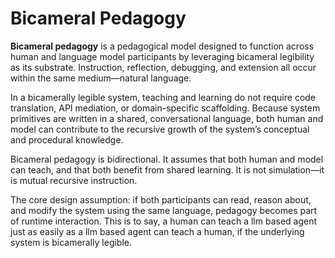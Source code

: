# Bicameral Pedagogy

**Bicameral pedagogy** is a pedagogical model designed to function across human
and language model participants by leveraging bicameral legibility as its
substrate. Instruction, reflection, debugging, and extension all occur within
the same medium—natural language.

In a bicamerally legible system, teaching and learning do not require code
translation, API mediation, or domain-specific scaffolding. Because system
primitives are written in a shared, conversational language, both human and
model can contribute to the recursive growth of the system’s conceptual and
procedural knowledge.

Bicameral pedagogy is bidirectional. It assumes that both human and model can
teach, and that both benefit from shared learning. It is not simulation—it is
mutual recursive instruction.

The core design assumption: if both participants can read, reason about, and
modify the system using the same language, pedagogy becomes part of runtime
interaction. This is to say, a human can teach a llm based agent just as 
easily as a llm based agent can teach a human, if the underlying system is
bicamerally legible.
